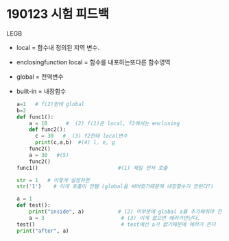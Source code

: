 # 190123 시험 피드백

LEGB 

- local = 함수내 정의된 지역 변수.

- enclosingfunction local = 함수를 내포하는또다른 함수영역

- global = 전역변수

- built-in = 내장함수

  ```python
  a=1   # f(2)한테 global
  b=2
  def func1():
      a = 10      #  (2) f(1)은 local, f2에서는 enclosing
      def func2():
      	c = 30   #  (3) f2한테 local변수
      	print(c,a,b)  #(4) l, e, g
      func2()
      a = 30   #(5) 
      func2()
  func1()                          #(1) 제일 먼저 호출
  ```

  ```python
  str = 1 	# 이렇게 설정하면
  str('1')    # 이게 호출이 안됌 (global을 써버렸기때문에 내장함수가 안된다?)
  ```

  ```python
  a = 1
  def test():
      print("inside", a)           # (2) 이부분에 global a를 추가해줘야 전역변수로 된다
      a = 3                         # (3) 이게 없으면 에러가안난다.
  test()                            # test에선 a가 없기때문에 에러가 뜬다
  print("after", a)
  ```

  